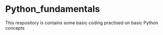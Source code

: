 # Python_fundamentals

This respository is contains some basic coding practised on basic Python concepts
